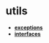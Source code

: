 <!-- generated by markdown-notes-tree -->

# utils

<!-- optional markdown-notes-tree directory description starts here -->

<!-- optional markdown-notes-tree directory description ends here -->

- [**exceptions**](exceptions)
- [**interfaces**](interfaces)
